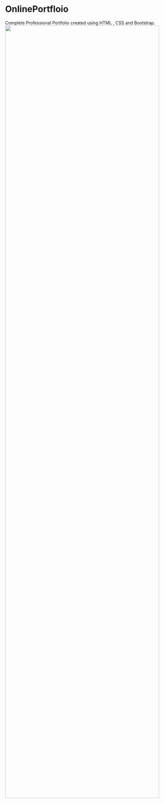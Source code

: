 # OnlinePortfloio
Complete Professional Portfolio created using HTML , CSS and Bootstrap.
<img src="portfolio_screenshot.jpg" height="2500px" width="500px">
